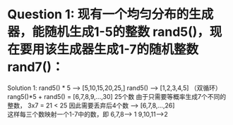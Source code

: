 # Question 1: 现有一个均匀分布的生成器，能随机生成1-5的整数 rand5()，现在要用该生成器生成1-7的随机整数 rand7()：
Solution 1: rand5() * 5 --> [5,10,15,20,25,]    rand5() --> [1,2,3,4,5]  （双循环）
rang5()*5 + rand5() = [6,7,8,9,...,30]   25个数
由于只需要等概率生成7个不同的整数， 3x7 = 21 < 25   因此需要丢弃后4个数 --> [6,7,8,...,26]  
这样每三个数映射一个1-7中的数，即 6,7,8--> 1    9,10,11-->2   
              
